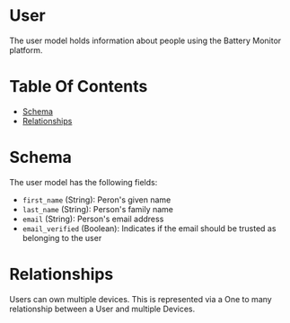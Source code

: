 # User
The user model holds information about people using the Battery Monitor 
platform.  

# Table Of Contents
- [Schema](#schema)
- [Relationships](#relationships)

# Schema
The user model has the following fields:

- `first_name` (String): Peron's given name
- `last_name` (String): Person's family name
- `email` (String): Person's email address
- `email_verified` (Boolean): Indicates if the email should be trusted as 
			      belonging to the user

# Relationships
Users can own multiple devices. This is represented via a One to many 
relationship between a User and multiple Devices.
